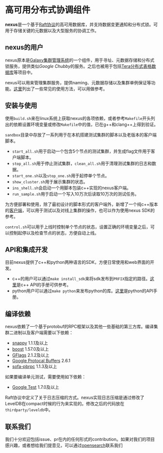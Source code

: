 # 高可用分布式协调组件

**nexus**是一个基于[Raft协议](https://raft.github.io)的高可用数据库，并支持数据变更通知和分布式锁。可用于存储关键的元数据以及大型服务的协调工作。  

## nexus的用户

nexus原本是[Galaxy集群管理系统](https://github.com/baidu/galaxy)的一个组件，用于寻址、元数据存储和分布式锁服务，提供类似*Google Chubby*的服务。之后也被用于包括[Tera分布式表格数据库](https://github.com/baidu/tera)等项目中。

nexus可以用来管理集群服务，提供naming、元数据存储以及集群单例保证等功能。[这里](doc/usage_cn.md)列出了一些常见的使用方法，可以用做参考。

## 安装与使用

使用`build.sh`来在linux系统上获取nexus的各项依赖，或者参考`Makefile`开头列出的依赖设置环境变量或修改`Makefile`中的值，已在g++和clang++上得到验证。

`sandbox`目录中存放了一系列用于在本机搭建测试集群的脚本以及老版本的客户端脚本。
* `start_all.sh`用于启动一个包含5个节点的测试集群，并生成flag文件用于客户端脚本。
* `stop_all.sh`用于停止测试集群，`clean_all.sh`用于清理测试集群的日志和数据。
* `start_one.sh`以及`stop_one.sh`用于起停单个节点。
* `show_cluster.sh`用于展示集群的状态。
* `ins_shell.sh`会启动一个用脚本包装c++实现的nexus客户端。
* `run_sample.sh`用于启动一个写入10万次后读取10万次的测试任务。

为方便部署和使用，除了最初设计的脚本形式的客户端外，新增了一个纯c++版本的[客户端](src/client/ncli.cc)，可以用于测试以及对线上集群的操作，也可以作为使用nexus SDK的参考。

`control.sh`可以用于上线时控制单个节点的状态，设置正确的环境变量之后，可以控制起停以及检查节点的状态，方便自动上线。

## API和集成开发

目前nexus提供了c++和python两种语言的SDK，方便日常使用和web界面的开发。

* c++的用户可以通过`make install_sdk`来将sdk发布到`PRFIX`指定的路径。[这里](doc/cxx_api_cn.md)是c++ API的手册可供参考。
* python用户可以通过`make python`来发布python的库。[这里](doc/python_api_cn.md)是python的API手册。

## 编译依赖

nexus依赖了一个基于protobuf的RPC框架以及其他一些基础的第三方库。编译集群二进制以及客户端需要以下依赖：
* [snappy](https://github.com/google/snappy) 1.1.1及以上
* [boost](http://www.boost.org/) 1.57.0及以上
* [GFlags](https://github.com/gflags/gflags) 2.1.2及以上
* [Google Protocal Buffers](https://github.com/google/protobuf) 2.6.1
* [sofa-pbrpc](https://github.com/baidu/sofa-pbrpc) 1.1.3及以上

如果要编译单元测试，需要使用如下依赖：
* [Google Test](https://github.com/google/googletest) 1.7.0及以上

Raft协议中定义了关于日志压缩的方式。nexus实现日志压缩是通过修改了LevelDB在compact时候的行为来实现的。修改之后的代码放在`thirdparty/leveldb`中。

## 联系我们

我们十分欢迎包括issue、pr在内的任何形式的contribution。如果对我们的项目感兴趣，或者想给我们提意见，可以通过[opensearch](mailto:opensearch@baidu.com)联系我们

